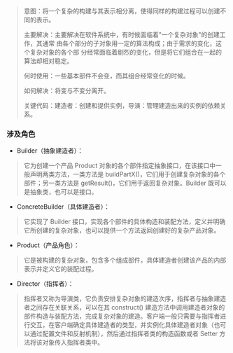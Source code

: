 > 意图：将一个复杂的构建与其表示相分离，使得同样的构建过程可以创建不同的表示。
> 
> 主要解决：主要解决在软件系统中，有时候面临着"一个复杂对象"的创建工作，其通常
>     由各个部分的子对象用一定的算法构成；由于需求的变化，这个复杂对象的各个部
>     分经常面临着剧烈的变化，但是将它们组合在一起的算法却相对稳定。
> 
> 何时使用：一些基本部件不会变，而其组合经常变化的时候。
> 
> 如何解决：将变与不变分离开。
> 
> 关键代码：建造者：创建和提供实例，导演：管理建造出来的实例的依赖关系。

### 涉及角色
- Builder（抽象建造者）：
> 它为创建一个产品 Product 对象的各个部件指定抽象接口，在该接口中一般声明两类方法，一类方法是 buildPartX()，它们用于创建复杂对象的各个部件；另一类方法是 getResult()，它们用于返回复杂对象。Builder 既可以是抽象类，也可以是接口。

- ConcreteBuilder（具体建造者）：
> 它实现了 Builder 接口，实现各个部件的具体构造和装配方法，定义并明确它所创建的复杂对象，也可以提供一个方法返回创建好的复杂产品对象。

- Product（产品角色）：
> 它是被构建的复杂对象，包含多个组成部件，具体建造者创建该产品的内部表示并定义它的装配过程。

- Director（指挥者）：
> 指挥者又称为导演类，它负责安排复杂对象的建造次序，指挥者与抽象建造者之间存在关联关系，可以在其 construct() 建造方法中调用建造者对象的部件构造与装配方法，完成复杂对象的建造。客户端一般只需要与指挥者进行交互，在客户端确定具体建造者的类型，并实例化具体建造者对象（也可以通过配置文件和反射机制），然后通过指挥者类的构造函数或者 Setter 方法将该对象传入指挥者类中。

